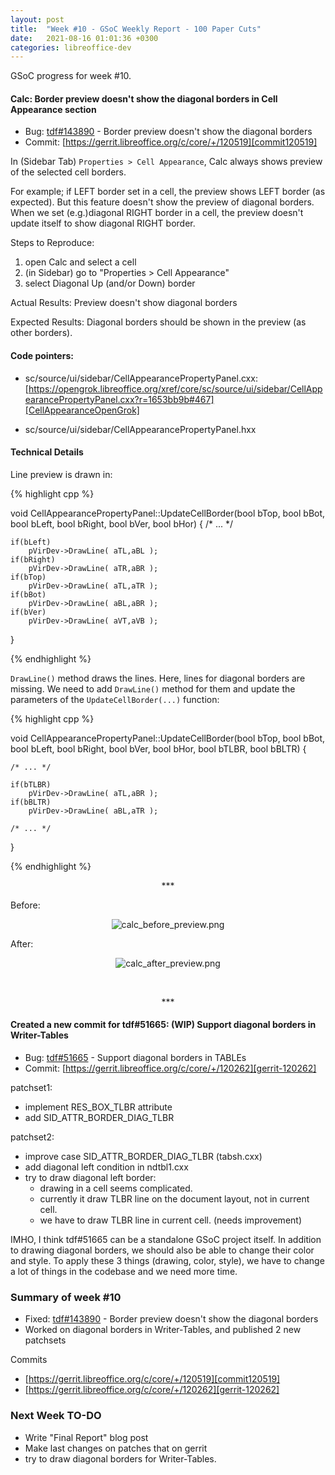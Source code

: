 ```yaml
---
layout: post
title:  "Week #10 - GSoC Weekly Report - 100 Paper Cuts"
date:   2021-08-16 01:01:36 +0300
categories: libreoffice-dev
---
```


GSoC progress for week #10.

#### Calc: Border preview doesn't show the diagonal borders in Cell Appearance section

- Bug: [tdf#143890][tdf#143890] - Border preview doesn't show the diagonal borders
- Commit: [https://gerrit.libreoffice.org/c/core/+/120519][commit120519]

In (Sidebar Tab) `Properties > Cell Appearance`, Calc always shows preview of the selected cell borders.

For example; if LEFT border set in a cell, the preview shows LEFT border (as expected). But this feature doesn't show the preview of diagonal borders. When we set (e.g.)diagonal RIGHT border in a cell, the preview doesn't update itself to show diagonal RIGHT border.

Steps to Reproduce:
1. open Calc and select a cell
2. (in Sidebar) go to "Properties > Cell Appearance"
3. select Diagonal Up (and/or Down) border 

Actual Results:
Preview doesn't show diagonal borders

Expected Results:
Diagonal borders should be shown in the preview (as other borders).


#### Code pointers:

- sc/source/ui/sidebar/CellAppearancePropertyPanel.cxx: [https://opengrok.libreoffice.org/xref/core/sc/source/ui/sidebar/CellAppearancePropertyPanel.cxx?r=1653bb9b#467][CellAppearanceOpenGrok]

- sc/source/ui/sidebar/CellAppearancePropertyPanel.hxx

#### Technical Details

Line preview is drawn in:

{% highlight cpp %}

void CellAppearancePropertyPanel::UpdateCellBorder(bool bTop, bool bBot, bool bLeft, bool bRight,
                                                   bool bVer, bool bHor)
{
	/* ... */

    if(bLeft)
        pVirDev->DrawLine( aTL,aBL );
    if(bRight)
        pVirDev->DrawLine( aTR,aBR );
    if(bTop)
        pVirDev->DrawLine( aTL,aTR );
    if(bBot)
        pVirDev->DrawLine( aBL,aBR );
    if(bVer)
        pVirDev->DrawLine( aVT,aVB );

}

{% endhighlight %}

`DrawLine()` method draws the lines. Here, lines for diagonal borders are missing. We need to add `DrawLine()` method for them and update the parameters of the `UpdateCellBorder(...)` function:

{% highlight cpp %}

void CellAppearancePropertyPanel::UpdateCellBorder(bool bTop, bool bBot, bool bLeft, bool bRight,
                                                   bool bVer, bool bHor,
                                                   bool bTLBR, bool bBLTR)
{                                             

    /* ... */

    if(bTLBR)
        pVirDev->DrawLine( aTL,aBR );
    if(bBLTR)
        pVirDev->DrawLine( aBL,aTR );

    /* ... */

}

{% endhighlight %}

<p align="center">
	***
</p>

Before:

<p align="center">
  <img src="https://bayramcicek.com.tr/folder/libreoffice-png/calc_before_preview.png" alt="calc_before_preview.png"/>
</p>

After:

<p align="center">
  <img src="https://bayramcicek.com.tr/folder/libreoffice-png/calc_after_preview.png" alt="calc_after_preview.png"/>
</p>

<br>
<p align="center">
	***
</p>


#### Created a new commit for tdf#51665: (WIP) Support diagonal borders in Writer-Tables

- Bug: [tdf#51665][tdf#51665] - Support diagonal borders in TABLEs
- Commit: [https://gerrit.libreoffice.org/c/core/+/120262][gerrit-120262]

patchset1:
- implement RES_BOX_TLBR attribute
- add SID_ATTR_BORDER_DIAG_TLBR

patchset2:
- improve case SID_ATTR_BORDER_DIAG_TLBR (tabsh.cxx)
- add diagonal left condition in ndtbl1.cxx
- try to draw diagonal left border:
  - drawing in a cell seems complicated.
  - currently it draw TLBR line on the document
    layout, not in current cell.
  - we have to draw TLBR line in current cell.
    (needs improvement)

IMHO, I think tdf#51665 can be a standalone GSoC project itself. In addition to drawing diagonal borders, we should also be able to change their color and style. To apply these 3 things (drawing, color, style), we have to change a lot of things in the codebase and we need more time.

### Summary of week #10

- Fixed: [tdf#143890][tdf#143890] - Border preview doesn't show the diagonal borders
- Worked on diagonal borders in Writer-Tables, and published 2 new patchsets

Commits
- [https://gerrit.libreoffice.org/c/core/+/120519][commit120519]
- [https://gerrit.libreoffice.org/c/core/+/120262][gerrit-120262]

### Next Week TO-DO

- Write "Final Report" blog post
- Make last changes on patches that on gerrit
- try to draw diagonal borders for Writer-Tables.


[tdf#143890]: https://bugs.documentfoundation.org/show_bug.cgi?id=143890

[commit120519]: https://gerrit.libreoffice.org/c/core/+/120519

[CellAppearanceOpenGrok]: https://opengrok.libreoffice.org/xref/core/sc/source/ui/sidebar/CellAppearancePropertyPanel.cxx?r=1653bb9b#467

[tdf#51665]: https://bugs.documentfoundation.org/show_bug.cgi?id=51665

[gerrit-120262]: https://gerrit.libreoffice.org/c/core/+/120262